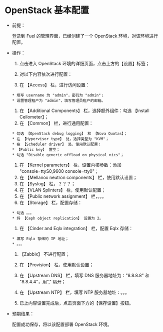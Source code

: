 # OpenStack 基本配置

* 前提：

  登录到 Fuel 的管理界面，已经创建了一个 OpenStack 环境，对该环境进行配置。

* 操作：

  1. 点击进入 OpenStack 环境的详细页面，点击上方的【设置】标签；
  1. 对以下内容依次进行配置：

    1. 在 【Access】 栏，进行访问设置：

      * 填写 username 为 "admin"，密码为 "admin"；
      * 设置管理租户为 "admin"，填写管理员租户的邮箱。

    1. 在 【Additional Components】 栏，选择额外组件：勾选 【Install Ceilometer】；
    1. 在 【Common】 栏，进行通用配置：

      * 勾选 【OpenStack debug logging】 和 【Nova Quotas】；
      * 在 【Hypervisor type】 处，选择类型为 "KVM"；
      * 在 【Scheduler driver】 处，使用默认配置；
      * 【Public key】 置空；
      * 勾选 "Disable generic offload on physical nics"；

    1. 在 【Kernel parameters】 栏，设置内核参数：添加 "console=ttyS0,9600 console=tty0"；
    1. 在 【Mellanox neutron components】 栏，使用默认设置；
    1. 在 【Syslog】 栏，？？？；
    1. 在 【VLAN Splinters】 栏，使用默认配置；
    1. 在 【Public network assignment】 栏，。。。
    1. 在 【Storage】 栏，配置存储：

      * 勾选 。。。
      * 将 【Ceph object replication】 设置为 2。

    1. 在 【Cinder and Eqlx integration】 栏，配置 Eqlx 存储：

      * 填写 Eqlx 存储的 IP 地址；
      * 。。。

    1. 【Zabbix】 不进行配置；
    1. 在 【Provision】 栏，使用默认设置；
    1. 在 【Upstream DNS】 栏，填写 DNS 服务器地址为："8.8.8.8" 和 "8.8.4.4"，用"," 隔开；
    1. 在 【Upstream NTP】 栏，填写 NTP 服务器地址：。。。

  1. 已上内容设置完成后，点击页面下方的【保存设置】按钮。

* 预期结果：

  配置成功保存，将以该配置部署 OpenStack 环境。


